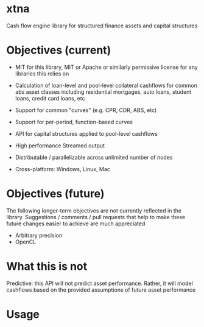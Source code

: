 # xtna
Cash flow engine library for structured finance assets and capital structures

# Objectives (current)

* MIT for this library, MIT or Apache or similarly permissive license for any libraries this relies on

* Calculation of loan-level and pool-level collateral cashflows for common abs asset classes including residential mortgages, auto loans, student loans, credit card loans, etc

* Support for common "curves" (e.g. CPR, CDR, ABS, etc)

* Support for per-period, function-based curves

* API for capital structures applied to pool-level cashflows

* High performance
Streamed output

* Distributable / parallelizable across unlimited number of nodes

* Cross-platform: Windows, Linux, Mac

# Objectives (future)
The following longer-term objectives are not currently reflected in the library. Suggestions / comments / pull requests that help to make these future changes easier to achieve are much appreciated

* Arbitrary precision
* OpenCL

# What this is not

Predictive: this API will not predict asset performance. Rather, it will model cashflows based on the provided assumptions of future asset performance

# Usage
